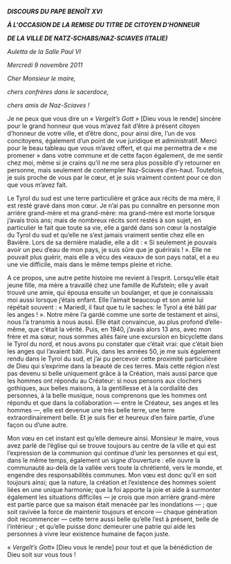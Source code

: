 ***DISCOURS DU PAPE BENOÎT XVI***

***À L'OCCASION DE LA REMISE DU TITRE DE CITOYEN D'HONNEUR***

***DE LA VILLE DE NATZ-SCHABS/NAZ-SCIAVES (ITALIE)***

*Auletta de la Salle Paul VI*

*Mercredi 9 novembre 2011*

*Cher Monsieur le maire,*

*chers confrères dans le sacerdoce,*

*chers amis de Naz-Sciaves !*

Je ne peux que vous dire un *« Vergelt’s Gott »* \[Dieu vous le rende\] sincère pour le grand honneur que vous m’avez fait d’être à présent citoyen d’honneur de votre ville, et d’être donc, pour ainsi dire, l’un de vos concitoyens, également d’un point de vue juridique et administratif. Merci pour le beau tableau que vous m’avez offert, et qui me permettra de « me promener » dans votre commune et de cette façon également, de me sentir chez moi, même si je crains qu’il ne me sera plus possible d’y retourner en personne, mais seulement de contempler Naz-Sciaves d’en-haut. Toutefois, je suis proche de vous par le cœur, et je suis vraiment content pour ce don que vous m’avez fait.

Le Tyrol du sud est une terre particulière et grâce aux récits de ma mère, il est resté gravé dans mon cœur. Je n’ai pas pu connaître en personne mon arrière grand-mère et ma grand-mère: ma grand-mère est morte lorsque j’avais trois ans; mais de nombreux récits sont restés à son sujet, en particulier le fait que toute sa vie, elle a gardé dans son cœur la nostalgie du Tyrol du sud et qu’elle ne s’est jamais vraiment sentie chez elle en Bavière. Lors de sa dernière maladie, elle a dit : « Si seulement je pouvais avoir un peu d’eau de mon pays, je suis sûre que je guérirais ! ». Elle ne pouvait plus guérir, mais elle a vécu des «eaux» de son pays natal, et a eu une vie difficile, mais dans le même temps pleine et riche.

A ce propos, une autre petite histoire me revient à l’esprit. Lorsqu’elle était jeune fille, ma mère a travaillé chez une famille de Kufstein; elle y avait trouvé une amie, qui épousa ensuite un boulanger, et que je connaissais moi aussi lorsque j’étais enfant. Elle l’aimait beaucoup et son amie lui répétait souvent : « Mariedl, il faut que tu le saches: le Tyrol a été bâti par les anges ! ». Notre mère l’a gardé comme une sorte de testament et ainsi, nous l’a transmis à nous aussi. Elle était convaincue, au plus profond d’elle-même, que c’était la vérité. Puis, en 1940, j’avais alors 13 ans, avec mon frère et ma sœur, nous sommes allés faire une excursion en bicyclette dans le Tyrol du nord, et nous avons pu constater que c’était vrai: que c’était bien les anges qui l’avaient bâti. Puis, dans les années 50, je me suis également rendu dans le Tyrol du sud, et j’ai pu percevoir cette proximité particulière de Dieu qui s’exprime dans la beauté de ces terres. Mais cette région n’est pas devenu si belle uniquement grâce à la Création, mais aussi parce que les hommes ont répondu au Créateur: si nous pensons aux clochers gothiques, aux belles maisons, à la gentillesse et à la cordialité des personnes, à la belle musique, nous comprenons que les hommes ont répondu et que dans la collaboration — entre le Créateur, ses anges et les hommes —, elle est devenue une très belle terre, une terre extraordinairement belle. Et je suis fier et heureux d’en faire partie, d’une façon ou d’une autre.

Mon vœu en cet instant est qu’elle demeure ainsi. Monsieur le maire, vous avez parlé de l’église qui se trouve toujours au centre de la ville et qui est l’expression de la communion qui continue d’unir les personnes et qui est, dans le même temps, également un signe d’ouverture : elle ouvre la communauté au-delà de la vallée vers toute la chrétienté, vers le monde, et engendre des responsabilités communes. Mon vœu est donc qu’il en soit toujours ainsi; que la nature, la création et l’existence des hommes soient liées en une unique harmonie; que la foi apporte la joie et aide à surmonter également les situations difficiles — je crois que mon arrière grand-mère est partie parce que sa maison était menacée par les inondations — ; que soit ravivée la force de maintenir toujours et encore — chaque génération doit recommencer — cette terre aussi belle qu’elle l’est à présent, belle de l’intérieur ; et qu’elle puisse donc demeurer une patrie qui aide les personnes à vivre leur existence humaine de façon juste.

« *Vergelt’s Gott*» \[Dieu vous le rende\] pour tout et que la bénédiction de Dieu soit sur vous tous !